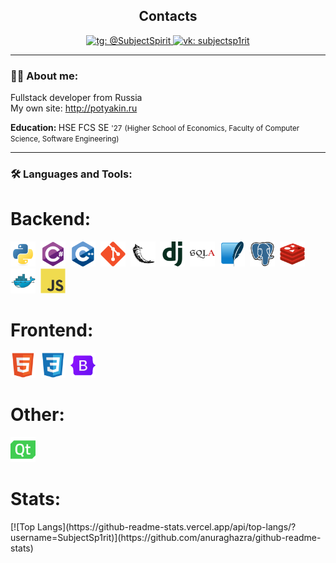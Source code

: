 <div align="center"><h2>Contacts</h2></div>
<div id="badges" align="center">
  <a href="https://t.me/SubjectSpirit">
    <img src="https://img.shields.io/badge/telegram-blue?style=for-the-badge&logo=telegram&logoColor=white" alt="tg: @SubjectSpirit"/>
  </a>
  <a href="https://vk.com/subjectsp1rit">
    <img src="https://img.shields.io/badge/vk-blue?style=for-the-badge&logo=vk&logoColor=white" alt="vk: subjectsp1rit"/>
  </a>
</div>

---

### 👨‍💻 About me:
Fullstack developer from Russia 
<br>My own site: http://potyakin.ru
<p><strong>Education: </strong>HSE FCS SE <small>'27</small> <small>(Higher School of Economics, Faculty of Computer Science, Software Engineering)</small></p>

---

### 🛠️ Languages and Tools:
<h1>Backend:</h1>
<p>
   <img src="https://github.com/devicons/devicon/blob/master/icons/python/python-original.svg" title="Python"  alt="Python" width="40" height="40"/>&nbsp;
   <img src="https://github.com/devicons/devicon/blob/master/icons/csharp/csharp-original.svg" title="CSharp"  alt="CSharp" width="40" height="40"/>&nbsp;
   <img src="https://github.com/devicons/devicon/blob/master/icons/cplusplus/cplusplus-original.svg" title="CPLusplus"  alt="CPlusplus" width="40" height="40"/>&nbsp;
   <img src="https://github.com/devicons/devicon/blob/master/icons/git/git-original.svg" title="Git"  alt="Git" width="40" height="40"/>&nbsp;
   <img src="https://github.com/devicons/devicon/blob/master/icons/flask/flask-original.svg" title="Flask"  alt="Flask" width="40" height="40"/>&nbsp;
   <img src="https://github.com/devicons/devicon/blob/master/icons/django/django-plain.svg" title="Django"  alt="Django" width="40" height="40"/>&nbsp;
   <img src="https://github.com/devicons/devicon/blob/master/icons/sqlalchemy/sqlalchemy-original.svg" title="SQLAlchemy"  alt="SQLAlchemy" width="40" height="40"/>&nbsp;
   <img src="https://github.com/devicons/devicon/blob/master/icons/sqlite/sqlite-original.svg" title="SQLite"  alt="SQLite" width="40" height="40"/>&nbsp;
   <img src="https://github.com/devicons/devicon/blob/master/icons/postgresql/postgresql-original.svg" title="PostgreSQL"  alt="PostgreSQL" width="40" height="40"/>&nbsp;
   <img src="https://github.com/devicons/devicon/blob/master/icons/redis/redis-original.svg" title="Redis"  alt="Redis" width="40" height="40"/>&nbsp;
   <img src="https://github.com/devicons/devicon/blob/master/icons/docker/docker-original.svg" title="Docker"  alt="Docker" width="40" height="40"/>&nbsp;
   <img src="https://github.com/devicons/devicon/blob/master/icons/javascript/javascript-original.svg" title="JavaScript"  alt="JavaScript" width="40" height="40"/>&nbsp;
</p>

<h1>Frontend:</h1>
<p>
  <img src="https://github.com/devicons/devicon/blob/master/icons/html5/html5-original.svg" title="HTML5"  alt="HTML5" width="40" height="40"/>&nbsp;
  <img src="https://github.com/devicons/devicon/blob/master/icons/css3/css3-original.svg" title="CSS3"  alt="CSS3" width="40" height="40"/>&nbsp;
  <img src="https://github.com/devicons/devicon/blob/master/icons/bootstrap/bootstrap-original.svg" title="Bootstrap"  alt="Bootstrap" width="40" height="40"/>&nbsp;
</p>

<h1>Other:</h1>
<p>
  <img src="https://github.com/devicons/devicon/blob/master/icons/qt/qt-original.svg" title="PyQt5"  alt="PyQt5" width="40" height="40"/>&nbsp;
</p>

<h1>Stats:</h1>
[![Top Langs](https://github-readme-stats.vercel.app/api/top-langs/?username=SubjectSp1rit)](https://github.com/anuraghazra/github-readme-stats)

<img src="https://komarev.com/ghpvc/?username=SubjectSp1rit&style=flat-square&color=blue" alt=""/>
<!--
**SubjectSp1rit/SubjectSp1rit** is a ✨ _special_ ✨ repository because its `README.md` (this file) appears on your GitHub profile.

Here are some ideas to get you started:

- 🔭 I’m currently working on ...
- 🌱 I’m currently learning ...
- 👯 I’m looking to collaborate on ...
- 🤔 I’m looking for help with ...
- 💬 Ask me about ...
- 📫 How to reach me: ...
- 😄 Pronouns: ...
- ⚡ Fun fact: ...
-->
